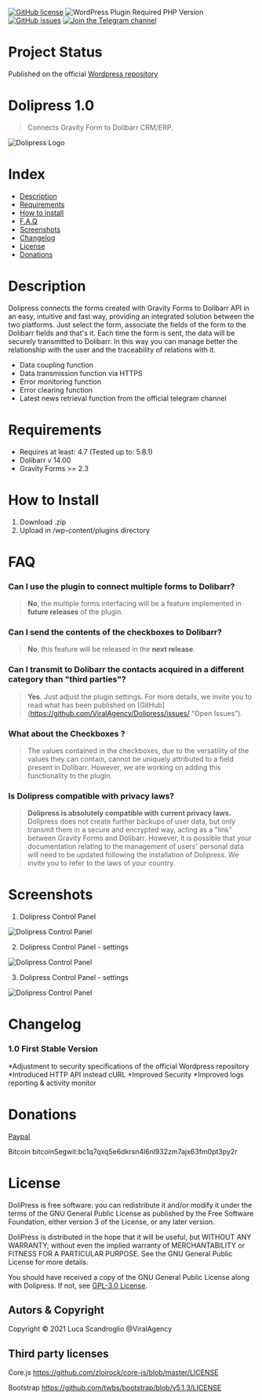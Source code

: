 [![GitHub license](https://img.shields.io/github/license/ViralAgency/Dolipress)](https://github.com/ViralAgency/Dolipress/blob/main/LICENSE)
![WordPress Plugin Required PHP Version](https://img.shields.io/wordpress/plugin/required-php/bbpress)
[![GitHub issues](https://img.shields.io/github/issues/ViralAgency/Dolipress)](https://github.com/ViralAgency/Dolipress/issues)
[![Join the Telegram channel](https://img.shields.io/badge/Telegram-dolipress-blue)](https://t.me/dolipress)



# Project Status

Published on the official [Wordpress repository](https://wordpress.org/plugins/dolipress/)

# Dolipress 1.0

> Connects Gravity Form to Dolibarr CRM/ERP.

![Dolipress Logo](/img/Dolipress-Logo.png)

# Index
- [Description](#description)
- [Requirements](#requirements)
- [How to install](#how-to-install)
- [F.A.Q](#FAQ)
- [Screenshots](#screenshots)
- [Changelog](#changelog)
- [License](#license)
- [Donations](#donations)

# Description 

Dolipress connects the forms created with Gravity Forms to Dolibarr API in an easy, intuitive and fast way, providing an integrated solution between the two platforms. Just select the form, associate the fields of the form to the Dolibarr fields and that's it. Each time the form is sent, the data will be securely transmitted to Dolibarr. In this way you can manage better the relationship with the user and the traceability of relations with it.

* Data coupling function
* Data transmission function via HTTPS
* Error monitoring function
* Error clearing function
* Latest news retrieval function from the official telegram channel

# Requirements

* Requires at least: 4.7 (Tested up to: 5.8.1)
* Dolibarr v 14.00
* Gravity Forms >= 2.3 

# How to Install

1. Download .zip
2. Upload in /wp-content/plugins directory

# FAQ 

### Can I use the plugin to connect multiple forms to Dolibarr?

>**No**, the multiple forms interfacing will be a feature implemented in **future releases** of the plugin.

### Can I send the contents of the checkboxes to Dolibarr?

>**No**, this feature will be released in the **next release**.

### Can I transmit to Dolibarr the contacts acquired in a different category than "third parties"?

>**Yes**. Just adjust the plugin settings. For more details, we invite you to read what has been published on [GitHub] (https://github.com/ViralAgency/Dolipress/issues/ “Open Issues”).

### What about the Checkboxes ?

>The values contained in the checkboxes, due to the versatility of the values they can contain, cannot be uniquely attributed to a field present in Dolibarr. However, we are working on adding this functionality to the plugin.

### Is Dolipress compatible with privacy laws?

>**Dolipress is absolutely compatible with current privacy laws.** Dolipress does not create further backups of user data, but only transmit them in a secure and encrypted way, acting as a "link" between Gravity Forms and Dolibarr. However, it is possible that your documentation relating to the management of users' personal data will need to be updated following the installation of Dolipress. We invite you to refer to the laws of your country.

# Screenshots

1. Dolipress Control Panel 

![Dolipress Control Panel](/assets/screenshot-1.png)

2. Dolipress Control Panel - settings

![Dolipress Control Panel](/assets/screenshot-2.png)

3. Dolipress Control Panel - settings

![Dolipress Control Panel](/assets/screenshot-3.png)

# Changelog 

### 1.0 First Stable Version
*Adjustment to security specifications of the official Wordpress repository
*Introduced HTTP API instead cURL
*Improved Security
*Improved logs reporting & activity monitor 

# Donations 

[Paypal](https://www.paypal.com/donate/?hosted_button_id=GZ6Q8)

Bitcoin bitcoinSegwit:bc1q7qxq5e6dkrsn4l6nl932zm7ajx63fm0pt3py2r


# License

DoliPress is free software: you can redistribute it and/or modify
it under the terms of the GNU General Public License as published by
the Free Software Foundation, either version 3 of the License, or
any later version.
 
DoliPress is distributed in the hope that it will be useful,
but WITHOUT ANY WARRANTY; without even the implied warranty of
MERCHANTABILITY or FITNESS FOR A PARTICULAR PURPOSE. See the
GNU General Public License for more details.
 
You should have received a copy of the GNU General Public License
along with Dolipress. If not, see [GPL-3.0 License](https://www.gnu.org/licenses/gpl-3.0.html).

## Autors & Copyright

Copyright © 2021 Luca Scandroglio @ViralAgency  

## Third party licenses
Core.js https://github.com/zloirock/core-js/blob/master/LICENSE

Bootstrap https://github.com/twbs/bootstrap/blob/v5.1.3/LICENSE

